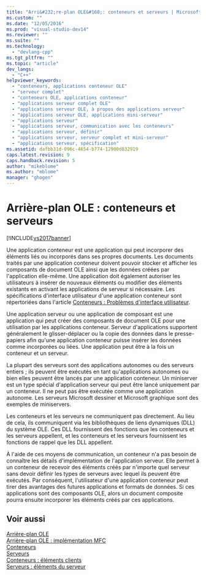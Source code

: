 ```yaml
---
title: "Arri&#232;re-plan OLE&#160;: conteneurs et serveurs | Microsoft Docs"
ms.custom: ""
ms.date: "12/05/2016"
ms.prod: "visual-studio-dev14"
ms.reviewer: ""
ms.suite: ""
ms.technology: 
  - "devlang-cpp"
ms.tgt_pltfrm: ""
ms.topic: "article"
dev_langs: 
  - "C++"
helpviewer_keywords: 
  - "conteneurs, applications conteneur OLE"
  - "serveur complet"
  - "conteneurs OLE, applications conteneur"
  - "applications serveur complet OLE"
  - "applications serveur OLE, à propos des applications serveur"
  - "applications serveur OLE, applications mini-serveur"
  - "applications serveur"
  - "applications serveur, communication avec les conteneurs"
  - "applications serveur, définir"
  - "applications serveur, serveur complet et mini-serveur"
  - "applications serveur, spécification"
ms.assetid: dafbb31d-096c-4654-b774-12900d832919
caps.latest.revision: 9
caps.handback.revision: 5
author: "mikeblome"
ms.author: "mblome"
manager: "ghogen"
---
```

# Arri&#232;re-plan OLE&#160;: conteneurs et serveurs
[!INCLUDE[vs2017banner](../assembler/inline/includes/vs2017banner.md)]

Une application conteneur est une application qui peut incorporer des éléments liés ou incorporés dans ses propres documents.  Les documents traités par une application conteneur doivent pouvoir stocker et afficher les composants de document OLE ainsi que les données créées par l'application elle\-même.  Une application doit également autoriser les utilisateurs à insérer de nouveaux éléments ou modifier des éléments existants en activant les applications de serveur si nécessaire.  Les spécifications d'interface utilisateur d'une application conteneur sont répertoriées dans l'article [Conteneurs : Problèmes d'interface utilisateur](../mfc/containers-user-interface-issues.md).  
  
 Une application serveur ou une application de composant est une application qui peut créer des composants de document OLE pour une utilisation par les applications conteneur.  Serveur d'applications supportent généralement le glisser\-déplacer ou la copie des données dans le presse\-papiers afin qu'une application conteneur puisse insérer les données comme incorporées ou liées.  Une application peut être à la fois un conteneur et un serveur.  
  
 La plupart des serveurs sont des applications autonomes ou des serveurs entiers ; ils peuvent être exécutés en tant qu'applications autonomes ou bien elles peuvent être lancés par une application conteneur.  Un miniserver est un type spécial d'application serveur qui peut être lancé uniquement par un conteneur.  Il ne peut pas être exécutée comme une application autonome.  Les serveurs Microsoft dessiner et Microsoft graphique sont des exemples de miniservers.  
  
 Les conteneurs et les serveurs ne communiquent pas directement.  Au lieu de cela, ils communiquent via les bibliothèques de liens dynamiques \(DLL\) du système OLE.  Ces DLL fournissent des fonctions que les conteneurs et les serveurs appellent, et les conteneurs et les serveurs fournissent les fonctions de rappel que les DLL appellent.  
  
 À l'aide de ces moyens de communication, un conteneur n'a pas besoin de connaître les détails d'implémentation de l'application serveur.  Elle permet à un conteneur de recevoir des éléments créés par n'importe quel serveur sans devoir définir les types de serveurs avec lequel ils peuvent être exécutés.  Par conséquent, l'utilisateur d'une application conteneur peut tirer des avantages des futures applications et formats de données.  Si ces applications sont des composants OLE, alors un document composite pourra ensuite incorporer les éléments créés par ces applications.  
  
## Voir aussi  
 [Arrière\-plan OLE](../mfc/ole-background.md)   
 [Arrière\-plan OLE : implémentation MFC](../mfc/ole-background-mfc-implementation.md)   
 [Conteneurs](../mfc/containers.md)   
 [Serveurs](../mfc/servers.md)   
 [Conteneurs : éléments clients](../mfc/containers-client-items.md)   
 [Serveurs : éléments du serveur](../mfc/servers-server-items.md)